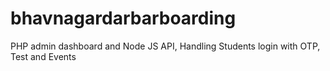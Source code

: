 # bhavnagardarbarboarding
PHP admin dashboard and Node JS API, Handling Students login with OTP, Test and Events
